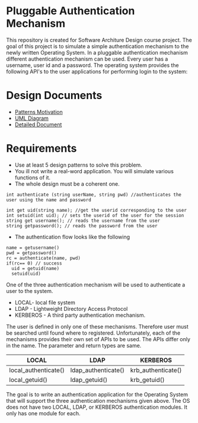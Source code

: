 # Pluggable Authentication Mechanism

This repository is created for Software Architure Design course project. The goal of this project is to simulate a simple authentication mechanism to the newly written Operating System. In a pluggable authentication mechanism different authentication mechanism can be used. Every user has a username, user id and a password. The operating system provides the following API's to the user applications for performing login to the system:

# Design Documents

* [Patterns Motivation](https://github.com/serbestemre/pluggable-authentication-mechanism/wiki/Patterns-Motivation)
* [UML Diagram](https://github.com/serbestemre/pluggable-authentication-mechanism/blob/master/Project4-UML-Diagram.jpeg)
* [Detailed Document](https://github.com/serbestemre/pluggable-authentication-mechanism/blob/master/SE%20311%20PROJECT.REPORT.docx)



# Requirements

- Use at least 5 design patterns to solve this problem.
- You ill not write a real-word application. You will simulate various functions of it.
- The whole design must be a coherent one.


```
int authenticate (string userName, string pwd) //authenticates the user using the name and password

int get uid(string name); //get the userid corresponding to the user
int setuid(int uid); // sets the userid of the user for the session
string get username(); // reads the username from the user
string getpassword(); // reads the password from the user
```

* The authentication flow looks like the following

```
name = getusername()
pwd = getpassword()
rc = authenticate(name, pwd)
if(rc== 0) // success
  uid = getuid(name)
  setuid(uid)
```

One of the three authentication mechanism will be used to authenticate a user to the system. 

- LOCAL- local file system
- LDAP - Lightweight Directory Access Protocol
- KERBEROS - A third party authentication mechanism.

The user is defined in only one of these mechanisms. Therefore user must be searched until found where to registered. Unfortunately, each of the mechanisms provides their own set of APIs to be used. The APIs differ only in the name. The parameter and return types are same.

| LOCAL  | LDAP | KERBEROS | 
| ------------- | ------------- | ------------- |
| local_authenticate()  | ldap_authenticate()  | krb_authenticate() | 
| local_getuid()    | ldap_getuid()  | krb_getuid() |


The goal is to write an authentication application for the Operating System that will support the three authentication mechanisms given above. The OS does not have two LOCAL, LDAP, or KERBEROS authentication modules. It only has one module for each.

